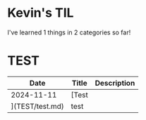 # Kevin's TIL

  I've learned 1 things in 2 categories so far!
  
# TEST

| Date       | Title | Description |
|------------|-------|-------------|
| 2024-11-11 | [Test](TEST/test.md) | test |

  